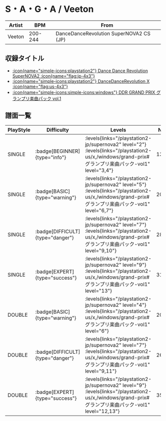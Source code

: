 # S・A・G・A / Veeton

|Artist|BPM|From|
|------|---|----|
|Veeton|200-244|DanceDanceRevolution SuperNOVA2 CS (JP)|

## 収録タイトル

- [:icon{name="simple-icons:playstation2"} Dance Dance Revolution SuperNOVA2 :icon{name="flag:jp-4x3"}](/playstation2-jp/supernova2)
- [:icon{name="simple-icons:playstation2"} DanceDanceRevolution X :icon{name="flag:us-4x3"}](/playstation2-us/x)
- [:icon{name="simple-icons:simple-icons:windows"} DDR GRAND PRIX グランプリ楽曲パック vol.1](/windows/grand-prix#グランプリ楽曲パック-vol1)

## 譜面一覧

|PlayStyle|Difficulty|Levels|Notes|Movie|
|---------|----------|------|-----|-----|
|SINGLE| :badge[BEGINNER]{type="info"}| :levels{links="/playstation2-jp/supernova2" level="2"} :levels{links="/playstation2-us/x,/windows/grand-prix#グランプリ楽曲パック-vol1" level="3,4"}|137/0||
|SINGLE| :badge[BASIC]{type="warning"}| :levels{links="/playstation2-jp/supernova2" level="5"} :levels{links="/playstation2-us/x,/windows/grand-prix#グランプリ楽曲パック-vol1" level="6,7"}|208/12||
|SINGLE| :badge[DIFFICULT]{type="danger"}| :levels{links="/playstation2-jp/supernova2" level="7"} :levels{links="/playstation2-us/x,/windows/grand-prix#グランプリ楽曲パック-vol1" level="9,10"}|281/12||
|SINGLE| :badge[EXPERT]{type="success"}| :levels{links="/playstation2-jp/supernova2" level="9"} :levels{links="/playstation2-us/x,/windows/grand-prix#グランプリ楽曲パック-vol1" level="13"}|317/17||
|DOUBLE| :badge[BASIC]{type="warning"}| :levels{links="/playstation2-jp/supernova2" level="4"} :levels{links="/playstation2-us/x,/windows/grand-prix#グランプリ楽曲パック-vol1" level="6"}|209/3||
|DOUBLE| :badge[DIFFICULT]{type="danger"}| :levels{links="/playstation2-jp/supernova2" level="7"} :levels{links="/playstation2-us/x,/windows/grand-prix#グランプリ楽曲パック-vol1" level="9,11"}|263/11||
|DOUBLE| :badge[EXPERT]{type="success"}| :levels{links="/playstation2-jp/supernova2" level="9"} :levels{links="/playstation2-us/x,/windows/grand-prix#グランプリ楽曲パック-vol1" level="12,13"}|353/5||
